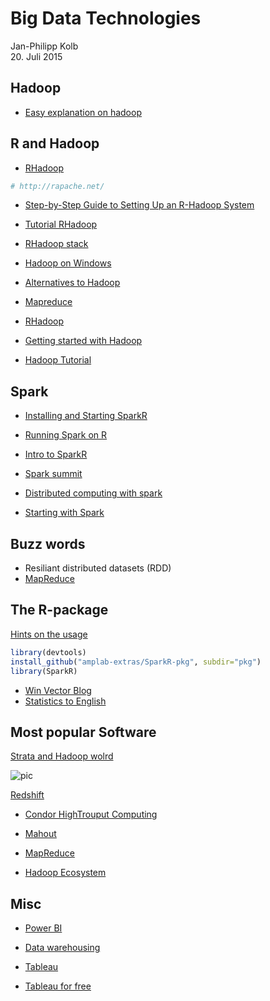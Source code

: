# Big Data Technologies
Jan-Philipp Kolb  
20. Juli 2015  

## Hadoop

- [Easy explanation on hadoop](http://www.ap-institute.com/big-data-articles/big-data-what-is-hadoop-%E2%80%93-an-explanation-for-absolutely-anyone.aspx)


## R and Hadoop

- [RHadoop](https://github.com/RevolutionAnalytics/RHadoop/wiki)


```r
# http://rapache.net/
```

- [Step-by-Step Guide to Setting Up an R-Hadoop System](http://www.rdatamining.com/big-data/r-hadoop-setup-guide)

- [Tutorial RHadoop](http://hortonworks.com/hadoop-tutorial/using-rhadoop-to-predict-visitors-amount/)

- [RHadoop stack](http://www.r-bloggers.com/become-an-effective-data-hacker-with-the-r-hadoop-stack/)

- [Hadoop on Windows](https://wiki.apache.org/hadoop/Hadoop2OnWindows)

- [Alternatives to Hadoop](http://siliconangle.com/blog/2011/11/03/3-alternatives-to-apache-hadoop/)

- [Mapreduce](http://blog.revolutionanalytics.com/2011/09/mapreduce-hadoop-r.html)

- [RHadoop](http://www.r-bloggers.com/making-it-easy-to-use-rhadoop-on-hdinsight-hadoop-clusters/)

- [Getting started with Hadoop](https://wiki.apache.org/hadoop/GettingStartedWithHadoop)

- [Hadoop Tutorial](http://hortonworks.com/hadoop-tutorial/hello-world-an-introduction-to-hadoop-hcatalog-hive-and-pig/)

## Spark

- [Installing and Starting SparkR ](http://blog.danielemaasit.com/2015/07/26/installing-and-starting-sparkr-locally-on-windows-8-1-and-rstudio/)

- [Running Spark on R](http://www.infoq.com/news/2014/02/sparkr-announcement)

- [Intro to SparkR](http://de.slideshare.net/KienDang5/introduction-to-sparkr)

- [Spark summit](https://www.youtube.com/watch?v=mHF3UPqLOL8)

- [Distributed computing with spark](https://www.youtube.com/watch?list=PL87GtQd0bfJzt1mZZQSj7NCRLeFdh_How&t=86&v=-TiMNoj7Rrs)

- [Starting with Spark](http://strataconf.com/big-data-conference-ca-2015/public/content/apache-spark)

## Buzz words 

- Resiliant distributed datasets (RDD)
- [MapReduce](http://www.thegeekstuff.com/2014/05/map-reduce-algorithm)


## The R-package

[Hints on the usage](http://amplab-extras.github.io/SparkR-pkg/)


```r
library(devtools)
install_github("amplab-extras/SparkR-pkg", subdir="pkg")
library(SparkR)
```

- [Win Vector Blog](http://www.win-vector.com/blog/)
- [Statistics to English](http://www.r-bloggers.com/some-key-win-vector-serial-data-science-articles/)


## Most popular Software

[Strata and Hadoop wolrd](http://www.r-bloggers.com/the-2015-strata-hadoop-world-london/)

![pic](http://i1.wp.com/www.mango-solutions.com/wp/wp-content/uploads/2015/05/stratatech.png)

[Redshift](http://docs.aws.amazon.com/redshift/latest/mgmt/welcome.html)

- [Condor HighTrouput Computing](https://de.wikipedia.org/wiki/HTCondor)

- [Mahout](http://www.heise.de/download/product/mahout-90393)

- [MapReduce](http://dbs.uni-leipzig.de/file/seminar_0910_findling_K%C3%B6nig.pdf)

- [Hadoop Ecosystem](https://blog.codecentric.de/2013/08/einfuhrung-in-hadoop-die-wichtigsten-komponenten-von-hadoop-teil-3-von-5/)

## Misc

- [Power BI](https://powerbi.microsoft.com/de-de/)

- [Data warehousing](https://de.wikipedia.org/wiki/Data-Warehouse)

- [Tableau](http://www.tableau.com/de-de)

- [Tableau for free](https://public.tableau.com/s/)
